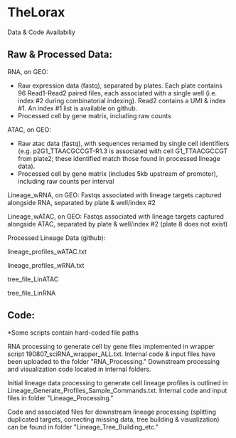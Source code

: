 # TheLorax

Data & Code Availabiliy

## Raw & Processed Data:

RNA, on GEO:
- Raw expression data (fastq), separated by plates. Each plate contains 96 Read1-Read2 paired files, each associated with a single well (i.e. index #2 during combinatorial indexing). Read2 contains a UMI & index #1. An index #1 list is available on github.
- Processed cell by gene matrix, including raw counts

ATAC, on GEO:
- Raw atac data (fastq), with sequences renamed by single cell identifiers (e.g. p2G1_TTAACGCCGT-R1.3 is associated with cell G1_TTAACGCCGT from plate2; these identified match those found in processed lineage data).
- Processed cell by gene matrix (includes 5kb upstream of promoter), including raw counts per interval

Lineage_wRNA, on GEO:
Fastqs associated with lineage targets captured alongside RNA, separated by plate & well/index #2

Lineage_wATAC, on GEO:
Fastqs associated with lineage targets captured alongside ATAC, separated by plate & well/index #2 (plate 8 does not exist)

Processed Lineage Data (github):

lineage_profiles_wATAC.txt

lineage_profiles_wRNA.txt

tree_file_LinATAC

tree_file_LinRNA


## Code:

*Some scripts contain hard-coded file paths

RNA processing to generate cell by gene files implemented in wrapper script 190807_sciRNA_wrapper_ALL.txt. Internal code & input files have been uploaded to the folder "RNA_Processing." Downstream processing and visualization code located in internal folders. 

Initial lineage data processing to generate cell lineage profiles is outlined in Lineage_Generate_Profiles_Sample_Commands.txt. Internal code and input files in folder "Lineage_Processing."

Code and associated files for downstream lineage processing (splitting duplicated targets, correcting missing data, tree building & visualization) can be found in folder "Lineage_Tree_Building_etc." 




